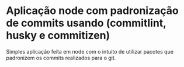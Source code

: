 # Aplicação node com padronização de commits usando (commitlint, husky e commitizen)

Simples aplicação feita em node com o intuito de utilizar pacotes que padronizem os commits realizados para o git.
